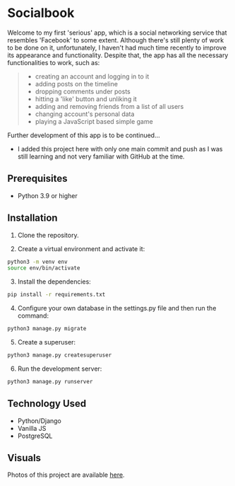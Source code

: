 # Socialbook 

Welcome to my first 'serious' app, which is a social networking service that resembles 'Facebook' to some extent.
Although there's still plenty of work to be done on it, unfortunately, I haven't had much time recently to improve
its appearance and functionality. Despite that, the app has all the necessary functionalities to work, such as:

>- creating an account and logging in to it
>- adding posts on the timeline
>- dropping comments under posts
>- hitting a 'like' button and unliking it
>- adding and removing friends from a list of all users
>- changing account's personal data
>- playing a JavaScript based simple game

Further development of this app is to be continued...

- I added this project here with only one main commit and push as I was still learning and not very familiar with GitHub at the time.

## Prerequisites
- Python 3.9 or higher
## Installation
1. Clone the repository.

2. Create a virtual environment and activate it:
```bash
python3 -m venv env
source env/bin/activate
```
3. Install the dependencies:
```bash
pip install -r requirements.txt
```
4. Configure your own database in the settings.py file and then run the command:
```bash
python3 manage.py migrate
```
5. Create a superuser:
```bash
python3 manage.py createsuperuser
```
6. Run the development server:
```bash
python3 manage.py runserver
```
## Technology Used
- Python/Django
- Vanilla JS
- PostgreSQL

## Visuals
Photos of this project are available [here](https://photos.app.goo.gl/rbEup1xe6gA5TGyGA
"Google Photos album").

